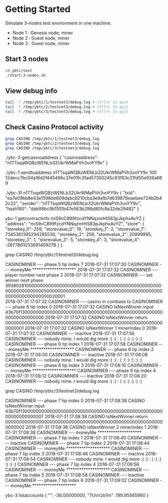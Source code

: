 Getting Started
====================
Simulate 3-nodes test environment in one machine.

* Node 1 : Genesis node, miner
* Node 2 : Guest node, miner
* Node 3 : Guest node, miner


Start 3 nodes
---------------------

```bash
cd ybtc/test
./start-3-nodes.sh
```



View debug info
---------------------

```bash
tail -f /tmp/ybtc/1/testnet3/debug.log # ctrl+c to quit
tail -f /tmp/ybtc/2/testnet3/debug.log # ctrl+c to quit
tail -f /tmp/ybtc/3/testnet3/debug.log # ctrl+c to quit
```

Check Casino Protocol activity
---------------------

```bash
grep CASINO /tmp/ybtc/1/testnet3/debug.log
grep CASINO /tmp/ybtc/2/testnet3/debug.log
grep CASINO /tmp/ybtc/3/testnet3/debug.log
```


./ybc-3 getcasinoaddress
{
  "casinoaddress": "n1TTsqaWQBzWENLb32UkrWMaPVh3voYY9v"
}


./ybc-1 sendtoaddress n1TTsqaWQBzWENLb32UkrWMaPVh3voYY9v 100
12decc7bc04a16d2f445486c37e01fc3fad57350245c83f83c31fd50e926a669


./ybc-3f n1TTsqaWQBzWENLb32UkrWMaPVh3voYY9v
{
  "txid": "ea7e09bb8e43e1598de809dabc8210cba3e9a1b7d639878eaebee724b2b42c32",
  "sender": "n1TTsqaWQBzWENLb32UkrWMaPVh3voYY9v",
  "hash160": "dab98bc9b1551b47e563b298d80fc8a32de29482"
}


ybc-1 getcontractinfo miS9vC899fzcdYNNqzmHtS83pJkphxAvYZ
{
  "address": "miS9vC899fzcdYNNqzmHtS83pJkphxAvYZ",
  "store": {
    "storekey_0": 259,
    "storevalue_0": 19,
    "storekey_1": 2,
    "storevalue_1": 7345361395294285530,
    "storekey_2": 258,
    "storevalue_2": 20999995,
    "storekey_3": 1,
    "storevalue_3": 5,
    "storekey_4": 3,
    "storevalue_4": -2877861033691409278
  }
}

grep CASINO /tmp/ybtc/1/testnet3/debug.log

CASINOMINER ---  phase 5 tip index 7
2018-07-31 17:07:30 CASINOMINER ---  moneyMe ******************** 
2018-07-31 17:07:32 CASINOMINER ---  player number next phase 2 
2018-07-31 17:07:32 CASINOMINER ---  set winner next phase 3938028100000000000000000000000000000000000000000000000000000000000000050000000000000000000000000000000000000000000000000000000000020001  
2018-07-31 17:07:32 CASINOMINER ---  casino in coinbase tx 
CASINOMINER ---  phase 6 tip index 0
2018-07-31 17:07:32 CASINO IsNextWinner input 43b70f130000000000000000000000000000000000000000000000000000000000000006 
2018-07-31 17:07:32 CASINO IsNextWinner return 0000000000000000000000000000000000000000000000000000000000000001 
2018-07-31 17:07:32 CASINO IsNextWinner 1 minerIndex 0 
2018-07-31 17:07:32 CASINOMINER --- inactive 
2018-07-31 17:07:56 CASINOMINER ---  nobody mine. I would dig more :( :( : ( :( :) :) :) :) 
CASINOMINER ---  phase 6 tip index 1
2018-07-31 17:07:58 CASINOMINER ---  moneyMe ******************** 
CASINOMINER ---  phase 6 tip index 2
2018-07-31 17:08:00 CASINOMINER --- inactive 
2018-07-31 17:08:08 CASINOMINER ---  nobody mine. I would dig more :( :( : ( :( :) :) :) :) 
CASINOMINER ---  phase 6 tip index 3
2018-07-31 17:08:10 CASINOMINER ---  moneyMe ******************** 
CASINOMINER ---  phase 6 tip index 4
2018-07-31 17:08:12 CASINOMINER --- inactive 
2018-07-31 17:08:20 CASINOMINER ---  nobody mine. I would dig more :( :( : ( :( :) :) :) :)


grep CASINO /tmp/ybtc/3/testnet3/debug.log


CASINOMINER ---  phase 7 tip index 0
2018-07-31 17:08:38 CASINO IsNextWinner input 43b70f130000000000000000000000000000000000000000000000000000000000000007 
2018-07-31 17:08:38 CASINO IsNextWinner return 0000000000000000000000000000000000000000000000000000000000000002 
2018-07-31 17:08:38 CASINO IsNextWinner 2 minerIndex 1 
2018-07-31 17:08:38 CASINOMINER ---  moneyMe ******************** 
CASINOMINER ---  phase 7 tip index 1
2018-07-31 17:08:40 CASINOMINER --- inactive 
CASINOMINER ---  phase 7 tip index 2
2018-07-31 17:08:44 CASINOMINER ---  moneyMe ******************** 
CASINOMINER ---  phase 7 tip index 3
2018-07-31 17:08:46 CASINOMINER --- inactive 
2018-07-31 17:08:54 CASINOMINER ---  nobody mine. I would dig more :( :( : ( :( :) :) :) :) 
CASINOMINER ---  phase 7 tip index 4
2018-07-31 17:08:56 CASINOMINER ---  moneyMe ******************** 
CASINOMINER ---  phase 7 tip index 5
2018-07-31 17:08:58 CASINOMINER --- inactive 
CASINOMINER ---  phase 7 tip index 6
2018-07-31 17:09:02 CASINOMINER ---  moneyMe ********************

ybc-3 listaccounts
{
  "": -36.00000000,
  "7UvVzb1m": 199.95565960
}



